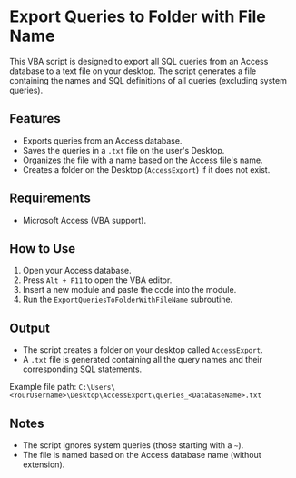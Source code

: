 # Export Queries to Folder with File Name

This VBA script is designed to export all SQL queries from an Access database to a text file on your desktop. The script generates a file containing the names and SQL definitions of all queries (excluding system queries). 

## Features

- Exports queries from an Access database.
- Saves the queries in a `.txt` file on the user's Desktop.
- Organizes the file with a name based on the Access file's name.
- Creates a folder on the Desktop (`AccessExport`) if it does not exist.

## Requirements

- Microsoft Access (VBA support).

## How to Use

1. Open your Access database.
2. Press `Alt + F11` to open the VBA editor.
3. Insert a new module and paste the code into the module.
4. Run the `ExportQueriesToFolderWithFileName` subroutine.

## Output

- The script creates a folder on your desktop called `AccessExport`.
- A `.txt` file is generated containing all the query names and their corresponding SQL statements.

Example file path: `C:\Users\<YourUsername>\Desktop\AccessExport\queries_<DatabaseName>.txt`

## Notes

- The script ignores system queries (those starting with a `~`).
- The file is named based on the Access database name (without extension).

